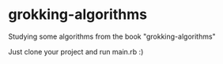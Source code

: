 # grokking-algorithms
Studying some algorithms from the book "grokking-algorithms"

Just clone your project and run main.rb :)
